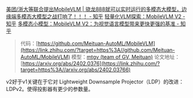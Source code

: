 [美团/浙大等联合提出MobileVLM | 骁龙888就可以实时运行的多模态大模型，边缘端多模态大模型之战打响了！！！ - 知乎](https://zhuanlan.zhihu.com/p/675392936)
[轻量化VLM探索：MobileVLM V2 - 知乎](https://zhuanlan.zhihu.com/p/681878699)
[多模态小模型：MobileVLM V2：为视觉语言模型带来更快更强的基准 - 知乎](https://zhuanlan.zhihu.com/p/690082320)

> 代码：[https://github.com/Meituan-AutoML/MobileVLM](https://link.zhihu.com/?target=https%3A//github.com/Meituan-AutoML/MobileVLM)
> 模型：[mtgv (team of GV, Meituan)](https://link.zhihu.com/?target=https%3A//huggingface.co/mtgv)
> 论文地址：[https://arxiv.org/abs/2402.0376](https://link.zhihu.com/?target=https%3A//arxiv.org/abs/2402.03766)

v2好于v1关键在于它对 Lightweight Downsample Projector（LDP）的改进：LDPv2。使得投影器有更少的参数量。

# 